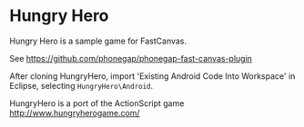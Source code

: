 Hungry Hero
===========

Hungry Hero is a sample game for FastCanvas.

See https://github.com/phonegap/phonegap-fast-canvas-plugin

After cloning HungryHero, import 'Existing Android Code Into Workspace' in Eclipse, selecting `HungryHero\Android`.

HungryHero is a port of the ActionScript game http://www.hungryherogame.com/

